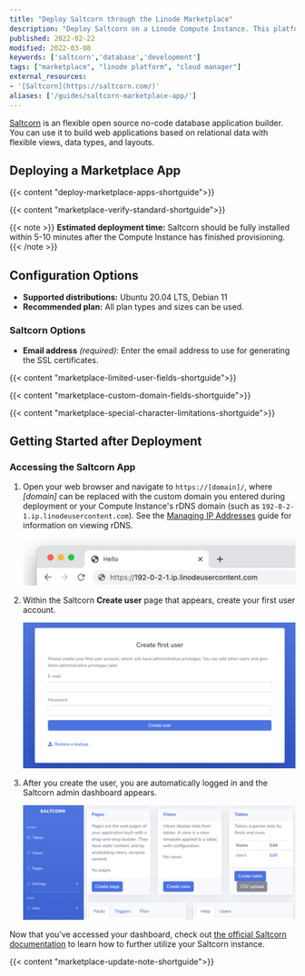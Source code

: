 ```yaml
---
title: "Deploy Saltcorn through the Linode Marketplace"
description: "Deploy Saltcorn on a Linode Compute Instance. This platform is made for building database web applications without writing a single line of code."
published: 2022-02-22
modified: 2022-03-08
keywords: ['saltcorn','database','development']
tags: ["marketplace", "linode platform", "cloud manager"]
external_resources:
- '[Saltcorn](https://saltcorn.com/)'
aliases: ['/guides/saltcorn-marketplace-app/']
---
```


[Saltcorn](https://saltcorn.com/) is an flexible open source no-code database application builder. You can use it to build web applications based on relational data with flexible views, data types, and layouts.

## Deploying a Marketplace App

{{< content "deploy-marketplace-apps-shortguide">}}

{{< content "marketplace-verify-standard-shortguide">}}

{{< note >}}
**Estimated deployment time:** Saltcorn should be fully installed within 5-10 minutes after the Compute Instance has finished provisioning.
{{< /note >}}

## Configuration Options

- **Supported distributions:** Ubuntu 20.04 LTS, Debian 11
- **Recommended plan:** All plan types and sizes can be used.

### Saltcorn Options

- **Email address** *(required)*: Enter the email address to use for generating the SSL certificates.

{{< content "marketplace-limited-user-fields-shortguide">}}

{{< content "marketplace-custom-domain-fields-shortguide">}}

{{< content "marketplace-special-character-limitations-shortguide">}}

## Getting Started after Deployment

### Accessing the Saltcorn App

1.  Open your web browser and navigate to `https://[domain]/`, where *[domain]* can be replaced with the custom domain you entered during deployment or your Compute Instance's rDNS domain (such as `192-0-2-1.ip.linodeusercontent.com`). See the [Managing IP Addresses](/docs/products/compute/compute-instances/guides/manage-ip-addresses/) guide for information on viewing rDNS.

    ![Screenshot of the URL bar](saltcorn-url.png)

1.  Within the Saltcorn **Create user** page that appears, create your first user account.

    ![The Saltcorn create user page](saltcorn-create-user.png)

1.  After you create the user, you are automatically logged in and the Saltcorn admin dashboard appears.

    ![The Saltcorn admin dashboard](saltcorn-admin.png)

Now that you’ve accessed your dashboard, check out [the official Saltcorn documentation](https://wiki.saltcorn.com/) to learn how to further utilize your Saltcorn instance.

{{< content "marketplace-update-note-shortguide">}}